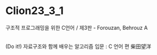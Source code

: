 # Clion23_3_1
구조적 프로그래밍을 위한 C언어 / 제3판 - Forouzan, Behrouz A
</div>
</br>
(Do it!) 자료구조와 함께 배우는 알고리즘 입문 : C 언어 편
柴田望洋

